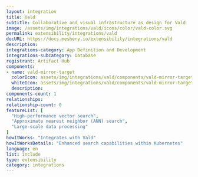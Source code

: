 ```yaml
---
layout: integration
title: Vald
subtitle: Collaborative and visual infrastructure as design for Vald
image: /assets/img/integrations/vald/icons/color/vald-color.svg
permalink: extensibility/integrations/vald
docURL: https://docs.meshery.io/extensibility/integrations/vald
description: 
integrations-category: App Definition and Development
integrations-subcategory: Database
registrant: Artifact Hub
components: 
- name: vald-mirror-target
  colorIcon: assets/img/integrations/vald/components/vald-mirror-target/icons/color/vald-mirror-target-color.svg
  whiteIcon: assets/img/integrations/vald/components/vald-mirror-target/icons/white/vald-mirror-target-white.svg
  description: 
components-count: 1
relationships: 
relationship-count: 0
featureList: [
  "High-performance vector search",
  "Approximate nearest neighbor (ANN) search",
  "Large-scale data processing"
]
howItWorks: "Integrates with Vald"
howItWorksDetails: "Enhanced search capabilities within Kubernetes"
language: en
list: include
type: extensibility
category: integrations
---
```

